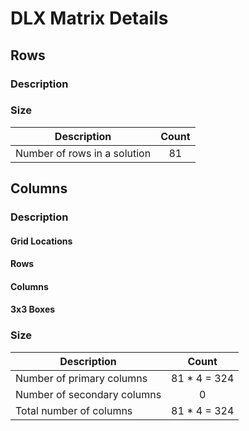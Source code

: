 # DLX Matrix Details

## Rows

### Description

### Size

| Description | Count |
| --- | :-: |
| Number of rows in a solution | 81 |

## Columns

### Description

#### Grid Locations

#### Rows

#### Columns

#### 3x3 Boxes

### Size

| Description | Count |
| --- | :-: |
| Number of primary columns | 81 * 4 = 324 |
| Number of secondary columns | 0 |
| Total number of columns | 81 * 4 = 324 |

